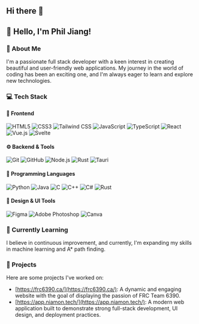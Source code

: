 ## Hi there 👋
## 👋 Hello, I'm Phil Jiang!

### 🚀 About Me
I'm a passionate full stack developer with a keen interest in creating beautiful and user-friendly web applications. My journey in the world of coding has been an exciting one, and I'm always eager to learn and explore new technologies.

### 💻 Tech Stack

#### 🧩 Frontend
<p align="left">
    <img alt="HTML5" src="https://img.shields.io/badge/HTML5-E34F26?style=for-the-badge&logo=html5&logoColor=white" />
    <img alt="CSS3" src="https://img.shields.io/badge/CSS3-1572B6?style=for-the-badge&logo=css3&logoColor=white" />
    <img alt="Tailwind CSS" src="https://img.shields.io/badge/Tailwind_CSS-38B2AC?style=for-the-badge&logo=tailwind-css&logoColor=white" />
    <img alt="JavaScript" src="https://img.shields.io/badge/JavaScript-F7DF1E?style=for-the-badge&logo=javascript&logoColor=black" />
    <img alt="TypeScript" src="https://img.shields.io/badge/TypeScript-3178C6?style=for-the-badge&logo=typescript&logoColor=white" />
    <img alt="React" src="https://img.shields.io/badge/React-61DAFB?style=for-the-badge&logo=react&logoColor=black" />
    <img alt="Vue.js" src="https://img.shields.io/badge/Vue.js-42B883?style=for-the-badge&logo=vue.js&logoColor=white" />
    <img alt="Svelte" src="https://img.shields.io/badge/Svelte-FF3E00?style=for-the-badge&logo=svelte&logoColor=white" />
</p>

#### ⚙️ Backend & Tools
<p align="left">
    <img alt="Git" src="https://img.shields.io/badge/Git-F05032?style=for-the-badge&logo=git&logoColor=white" />
    <img alt="GitHub" src="https://img.shields.io/badge/GitHub-181717?style=for-the-badge&logo=github&logoColor=white" />
    <img alt="Node.js" src="https://img.shields.io/badge/Node.js-339933?style=for-the-badge&logo=node.js&logoColor=white" />
    <img alt="Rust" src="https://img.shields.io/badge/Rust-000000?style=for-the-badge&logo=rust&logoColor=white" />
    <img alt="Tauri" src="https://img.shields.io/badge/Tauri-24C8DB?style=for-the-badge&logo=tauri&logoColor=white" />
</p>

#### 💾 Programming Languages
<p align="left">
    <img alt="Python" src="https://img.shields.io/badge/Python-3776AB?style=for-the-badge&logo=python&logoColor=white" />
    <img alt="Java" src="https://img.shields.io/badge/Java-007396?style=for-the-badge&logo=java&logoColor=white" />
    <img alt="C" src="https://img.shields.io/badge/C-A8B9CC?style=for-the-badge&logo=c&logoColor=white" />
    <img alt="C++" src="https://img.shields.io/badge/C++-00599C?style=for-the-badge&logo=c%2B%2B&logoColor=white" />
    <img alt="C#" src="https://img.shields.io/badge/C%23-239120?style=for-the-badge&logo=c-sharp&logoColor=white" />
    <img alt="Rust" src="https://img.shields.io/badge/Rust-000000?style=for-the-badge&logo=rust&logoColor=white" />
</p>


#### 🎨 Design & UI Tools
<p align="left">
    <img alt="Figma" src="https://img.shields.io/badge/Figma-F24E1E?style=for-the-badge&logo=figma&logoColor=white" />
    <img alt="Adobe Photoshop" src="https://img.shields.io/badge/Adobe_Photoshop-31A8FF?style=for-the-badge&logo=adobe-photoshop&logoColor=white" />
    <img alt="Canva" src="https://img.shields.io/badge/Canva-00C4CC?style=for-the-badge&logo=canva&logoColor=white" />
</p>

### 🌱 Currently Learning
I believe in continuous improvement, and currently, I'm expanding my skills in machine learning and A* path finding.

### 🔧 Projects
Here are some projects I've worked on:

- [https://frc6390.ca/](https://frc6390.ca/): A dynamic and engaging website with the goal of displaying the passion of FRC Team 6390.  
- [https://app.niamon.tech/](https://app.niamon.tech/): A modern web application built to demonstrate strong full-stack development, UI design, and deployment practices.
